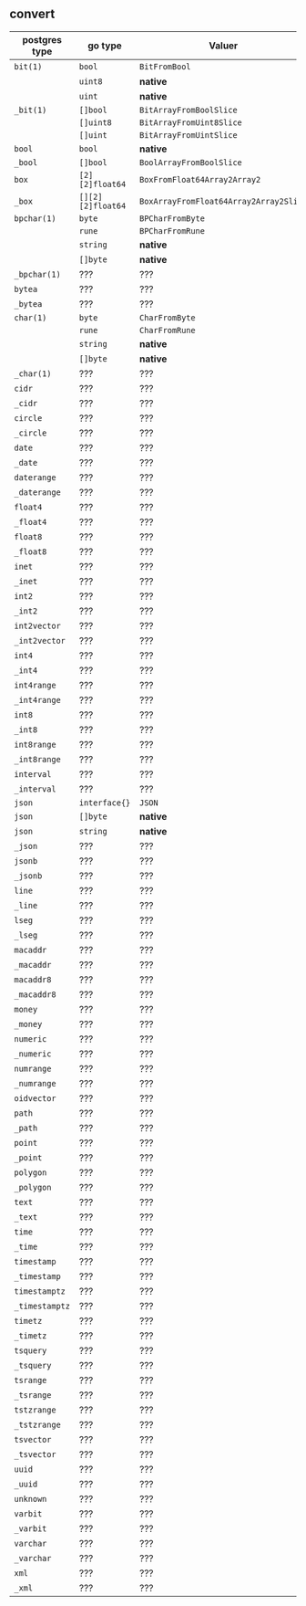 ## convert

| postgres type  | go type           | Valuer                                 | Scanner                                |
|----------------|-------------------|----------------------------------------| ---------------------------------------|
| `bit(1)`       | `bool`            | `BitFromBool`                          | **native**                             |
|                | `uint8`           | **native**                             | **native**                             |
|                | `uint`            | **native**                             | **native**                             |
| `_bit(1)`      | `[]bool`          | `BitArrayFromBoolSlice`                | `BitArrayToBoolSlice`                  |
|                | `[]uint8`         | `BitArrayFromUint8Slice`               | `BitArrayToUint8Slice`                 |
|                | `[]uint`          | `BitArrayFromUintSlice`                | `BitArrayToUintSlice`                  |
| `bool`         | `bool`            | **native**                             | **native**                             |
| `_bool`        | `[]bool`          | `BoolArrayFromBoolSlice`               | `BoolArrayToBoolSlice`                 |
| `box`          | `[2][2]float64`   | `BoxFromFloat64Array2Array2`           | `BoxToFloat64Array2Array2`             |
| `_box`         | `[][2][2]float64` | `BoxArrayFromFloat64Array2Array2Slice` | `BoxArrayToFloat64Array2Array2Slice`   |
| `bpchar(1)`    | `byte`            | `BPCharFromByte`                       | `BPCharToByte`                         |
|                | `rune`			 | `BPCharFromRune`                       | `BPCharToRune`                         |
|                | `string`          | **native**                             | **native**                             |
|                | `[]byte`          | **native**                             | **native**                             |
| `_bpchar(1)`   | ???               | ???                                    | ???                                    |
| `bytea`        | ???               | ???                                    | ???                                    |
| `_bytea`       | ???               | ???                                    | ???                                    |
| `char(1)`      | `byte`            | `CharFromByte`                         | `CharToByte`                           |
|                | `rune`			 | `CharFromRune`                         | `CharToRune`                           |
|                | `string`          | **native**                             | **native**                             |
|                | `[]byte`          | **native**                             | **native**                             |
| `_char(1)`     | ???               | ???                                    | ???                                    |
| `cidr`         | ???               | ???                                    | ???                                    |
| `_cidr`        | ???               | ???                                    | ???                                    |
| `circle`       | ???               | ???                                    | ???                                    |
| `_circle`      | ???               | ???                                    | ???                                    |
| `date`         | ???               | ???                                    | ???                                    |
| `_date`        | ???               | ???                                    | ???                                    |
| `daterange`    | ???               | ???                                    | ???                                    |
| `_daterange`   | ???               | ???                                    | ???                                    |
| `float4`       | ???               | ???                                    | ???                                    |
| `_float4`      | ???               | ???                                    | ???                                    |
| `float8`       | ???               | ???                                    | ???                                    |
| `_float8`      | ???               | ???                                    | ???                                    |
| `inet`         | ???               | ???                                    | ???                                    |
| `_inet`        | ???               | ???                                    | ???                                    |
| `int2`         | ???               | ???                                    | ???                                    |
| `_int2`        | ???               | ???                                    | ???                                    |
| `int2vector`   | ???               | ???                                    | ???                                    |
| `_int2vector`  | ???               | ???                                    | ???                                    |
| `int4`         | ???               | ???                                    | ???                                    |
| `_int4`        | ???               | ???                                    | ???                                    |
| `int4range`    | ???               | ???                                    | ???                                    |
| `_int4range`   | ???               | ???                                    | ???                                    |
| `int8`         | ???               | ???                                    | ???                                    |
| `_int8`        | ???               | ???                                    | ???                                    |
| `int8range`    | ???               | ???                                    | ???                                    |
| `_int8range`   | ???               | ???                                    | ???                                    |
| `interval`     | ???               | ???                                    | ???                                    |
| `_interval`    | ???               | ???                                    | ???                                    |
| `json`         | `interface{}`     | `JSON`                                 | `JSON`                                 |
| `json`         | `[]byte`          | **native**                             | **native**                             |
| `json`         | `string`          | **native**                             | **native**                             |
| `_json`        | ???               | ???                                    | ???                                    |
| `jsonb`        | ???               | ???                                    | ???                                    |
| `_jsonb`       | ???               | ???                                    | ???                                    |
| `line`         | ???               | ???                                    | ???                                    |
| `_line`        | ???               | ???                                    | ???                                    |
| `lseg`         | ???               | ???                                    | ???                                    |
| `_lseg`        | ???               | ???                                    | ???                                    |
| `macaddr`      | ???               | ???                                    | ???                                    |
| `_macaddr`     | ???               | ???                                    | ???                                    |
| `macaddr8`     | ???               | ???                                    | ???                                    |
| `_macaddr8`    | ???               | ???                                    | ???                                    |
| `money`        | ???               | ???                                    | ???                                    |
| `_money`       | ???               | ???                                    | ???                                    |
| `numeric`      | ???               | ???                                    | ???                                    |
| `_numeric`     | ???               | ???                                    | ???                                    |
| `numrange`     | ???               | ???                                    | ???                                    |
| `_numrange`    | ???               | ???                                    | ???                                    |
| `oidvector`    | ???               | ???                                    | ???                                    |
| `path`         | ???               | ???                                    | ???                                    |
| `_path`        | ???               | ???                                    | ???                                    |
| `point`        | ???               | ???                                    | ???                                    |
| `_point`       | ???               | ???                                    | ???                                    |
| `polygon`      | ???               | ???                                    | ???                                    |
| `_polygon`     | ???               | ???                                    | ???                                    |
| `text`         | ???               | ???                                    | ???                                    |
| `_text`        | ???               | ???                                    | ???                                    |
| `time`         | ???               | ???                                    | ???                                    |
| `_time`        | ???               | ???                                    | ???                                    |
| `timestamp`    | ???               | ???                                    | ???                                    |
| `_timestamp`   | ???               | ???                                    | ???                                    |
| `timestamptz`  | ???               | ???                                    | ???                                    |
| `_timestamptz` | ???               | ???                                    | ???                                    |
| `timetz`       | ???               | ???                                    | ???                                    |
| `_timetz`      | ???               | ???                                    | ???                                    |
| `tsquery`      | ???               | ???                                    | ???                                    |
| `_tsquery`     | ???               | ???                                    | ???                                    |
| `tsrange`      | ???               | ???                                    | ???                                    |
| `_tsrange`     | ???               | ???                                    | ???                                    |
| `tstzrange`    | ???               | ???                                    | ???                                    |
| `_tstzrange`   | ???               | ???                                    | ???                                    |
| `tsvector`     | ???               | ???                                    | ???                                    |
| `_tsvector`    | ???               | ???                                    | ???                                    |
| `uuid`         | ???               | ???                                    | ???                                    |
| `_uuid`        | ???               | ???                                    | ???                                    |
| `unknown`      | ???               | ???                                    | ???                                    |
| `varbit`       | ???               | ???                                    | ???                                    |
| `_varbit`      | ???               | ???                                    | ???                                    |
| `varchar`      | ???               | ???                                    | ???                                    |
| `_varchar`     | ???               | ???                                    | ???                                    |
| `xml`          | ???               | ???                                    | ???                                    |
| `_xml`         | ???               | ???                                    | ???                                    |
